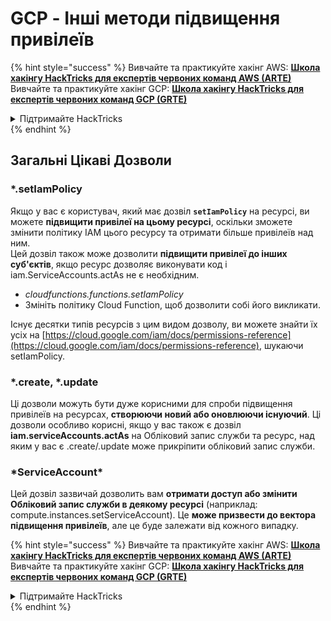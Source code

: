 # GCP - Інші методи підвищення привілеїв

{% hint style="success" %}
Вивчайте та практикуйте хакінг AWS: <img src="/.gitbook/assets/image.png" alt="" data-size="line">[**Школа хакінгу HackTricks для експертів червоних команд AWS (ARTE)**](https://training.hacktricks.xyz/courses/arte)<img src="/.gitbook/assets/image.png" alt="" data-size="line">\
Вивчайте та практикуйте хакінг GCP: <img src="/.gitbook/assets/image (2).png" alt="" data-size="line">[**Школа хакінгу HackTricks для експертів червоних команд GCP (GRTE)**<img src="/.gitbook/assets/image (2).png" alt="" data-size="line">](https://training.hacktricks.xyz/courses/grte)

<details>

<summary>Підтримайте HackTricks</summary>

* Перевірте [**плани підписки**](https://github.com/sponsors/carlospolop)!
* **Приєднуйтесь до** 💬 [**групи Discord**](https://discord.gg/hRep4RUj7f) або [**групи Telegram**](https://t.me/peass) або **слідкуйте** за нами на **Twitter** 🐦 [**@hacktricks\_live**](https://twitter.com/hacktricks\_live)**.**
* **Поширюйте хакерські трюки, надсилаючи PR до** [**HackTricks**](https://github.com/carlospolop/hacktricks) та [**HackTricks Cloud**](https://github.com/carlospolop/hacktricks-cloud) репозиторіїв на GitHub.

</details>
{% endhint %}

## Загальні Цікаві Дозволи

### \*.setIamPolicy

Якщо у вас є користувач, який має дозвіл **`setIamPolicy`** на ресурсі, ви можете **підвищити привілеї на цьому ресурсі**, оскільки зможете змінити політику IAM цього ресурсу та отримати більше привілеїв над ним.\
Цей дозвіл також може дозволити **підвищити привілеї до інших суб'єктів**, якщо ресурс дозволяє виконувати код і iam.ServiceAccounts.actAs не є необхідним.

* _cloudfunctions.functions.setIamPolicy_
* Змініть політику Cloud Function, щоб дозволити собі його викликати.

Існує десятки типів ресурсів з цим видом дозволу, ви можете знайти їх усіх на [https://cloud.google.com/iam/docs/permissions-reference](https://cloud.google.com/iam/docs/permissions-reference), шукаючи setIamPolicy.

### \*.create, \*.update

Ці дозволи можуть бути дуже корисними для спроби підвищення привілеїв на ресурсах, **створюючи новий або оновлюючи існуючий**. Ці дозволи особливо корисні, якщо у вас також є дозвіл **iam.serviceAccounts.actAs** на Обліковий запис служби та ресурс, над яким у вас є .create/.update може прикріпити обліковий запис служби.

### \*ServiceAccount\*

Цей дозвіл зазвичай дозволить вам **отримати доступ або змінити Обліковий запис служби в деякому ресурсі** (наприклад: compute.instances.setServiceAccount). Це **може призвести до вектора підвищення привілеїв**, але це буде залежати від кожного випадку. 

{% hint style="success" %}
Вивчайте та практикуйте хакінг AWS: <img src="/.gitbook/assets/image.png" alt="" data-size="line">[**Школа хакінгу HackTricks для експертів червоних команд AWS (ARTE)**](https://training.hacktricks.xyz/courses/arte)<img src="/.gitbook/assets/image.png" alt="" data-size="line">\
Вивчайте та практикуйте хакінг GCP: <img src="/.gitbook/assets/image (2).png" alt="" data-size="line">[**Школа хакінгу HackTricks для експертів червоних команд GCP (GRTE)**<img src="/.gitbook/assets/image (2).png" alt="" data-size="line">](https://training.hacktricks.xyz/courses/grte)

<details>

<summary>Підтримайте HackTricks</summary>

* Перевірте [**плани підписки**](https://github.com/sponsors/carlospolop)!
* **Приєднуйтесь до** 💬 [**групи Discord**](https://discord.gg/hRep4RUj7f) або [**групи Telegram**](https://t.me/peass) або **слідкуйте** за нами на **Twitter** 🐦 [**@hacktricks\_live**](https://twitter.com/hacktricks\_live)**.**
* **Поширюйте хакерські трюки, надсилаючи PR до** [**HackTricks**](https://github.com/carlospolop/hacktricks) та [**HackTricks Cloud**](https://github.com/carlospolop/hacktricks-cloud) репозиторіїв на GitHub.

</details>
{% endhint %}
